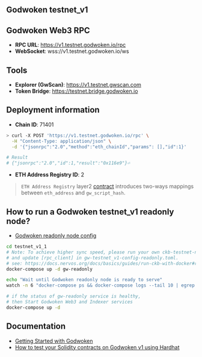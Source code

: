 ## Godwoken testnet_v1

## Godwoken Web3 RPC
* **RPC URL**: https://v1.testnet.godwoken.io/rpc
* **WebSocket**: wss://v1.testnet.godwoken.io/ws


## Tools

* **Explorer (GwScan)**: https://v1.testnet.gwscan.com
* **Token Bridge**: https://testnet.bridge.godwoken.io


## Deployment information
* **Chain ID**: 71401
```bash
> curl -X POST 'https://v1.testnet.godwoken.io/rpc' \
  -H "Content-Type: application/json" \
  -d '{"jsonrpc":"2.0","method":"eth_chainId","params": [],"id":1}'

# Result
# {"jsonrpc":"2.0","id":1,"result":"0x116e9"}⏎ 
```

* **ETH Address Registry ID**: 2
> `ETH Address Registry` layer2 [contract](https://github.com/nervosnetwork/godwoken-scripts/blob/master/c/contracts/eth_addr_reg.c) introduces two-ways mappings between `eth_address` and `gw_script_hash`.


## How to run a Godwoken testnet_v1 readonly node?

* [Godwoken readonly node config](./gw-testnet_v1-config-readonly.toml)
```sh
cd testnet_v1_1
# Note: To achieve higher sync speed, please run your own ckb-testnet-node and ckb-testnet-indexer,
# and update [rpc_client] in gw-testnet_v1-config-readonly.toml.
# see: https://docs.nervos.org/docs/basics/guides/run-ckb-with-docker#run-a-ckb-testnet-node
docker-compose up -d gw-readonly

echo "Wait until Godwoken readonly node is ready to serve"
watch -n 6 "docker-compose ps && docker-compose logs --tail 10 | egrep 'sync new block'" 

# if the status of gw-readonly service is healthy,
# then Start Godwoken Web3 and Indexer services
docker-compose up -d
```


## Documentation

* [Getting Started with Godwoken](https://startwithnervos.com/godwoken)
* [How to test your Solidity contracts on Godwoken v1 using Hardhat](https://github.com/nervosnetwork/godwoken-tests)
